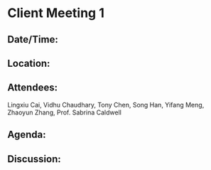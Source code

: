 # **Client Meeting 1**

## **Date/Time:** 



## **Location:** 



## **Attendees:** 

Lingxiu Cai, Vidhu Chaudhary, Tony Chen, Song Han, Yifang Meng, Zhaoyun Zhang, Prof. Sabrina Caldwell

## **Agenda:** 



## **Discussion:**
